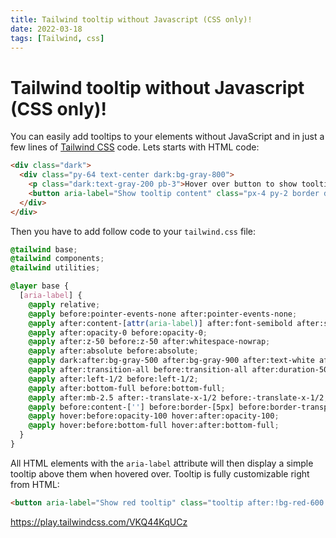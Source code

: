 ```yaml
---
title: Tailwind tooltip without Javascript (CSS only)!
date: 2022-03-18
tags: [Tailwind, css]
---
```


# Tailwind tooltip without Javascript (CSS only)!

You can easily add tooltips to your elements without JavaScript and in just a few lines of [Tailwind CSS](https://tailwindcss.com/) code. Lets starts with HTML code:

```html
<div class="dark">
  <div class="py-64 text-center dark:bg-gray-800">
    <p class="dark:text-gray-200 pb-3">Hover over button to show tooltip</p>
    <button aria-label="Show tooltip content" class="px-4 py-2 border dark:border-gray-700 rounded bg-blue-600 text-white font-semibold text-sm shadow">Example button</button>
  </div>
</div>
```

Then you have to add follow code to your `tailwind.css` file:

```css
@tailwind base;
@tailwind components;
@tailwind utilities;

@layer base {
  [aria-label] {
    @apply relative;
    @apply before:pointer-events-none after:pointer-events-none;
    @apply after:content-[attr(aria-label)] after:font-semibold after:shadow-lg;
    @apply after:opacity-0 before:opacity-0;
    @apply after:z-50 before:z-50 after:whitespace-nowrap;
    @apply after:absolute before:absolute;
    @apply dark:after:bg-gray-500 after:bg-gray-900 after:text-white after:text-sm after:rounded after:py-1 after:px-2;
    @apply after:transition-all before:transition-all after:duration-500 before:duration-500;
    @apply after:left-1/2 before:left-1/2;
    @apply after:bottom-full before:bottom-full;
    @apply after:mb-2.5 after:-translate-x-1/2 before:-translate-x-1/2;
    @apply before:content-[''] before:border-[5px] before:border-transparent before:border-t-gray-900 dark:before:border-t-gray-500 before:w-0 before:h-0;
    @apply hover:before:opacity-100 hover:after:opacity-100;
    @apply hover:before:bottom-full hover:after:bottom-full;
  }
}
```

All HTML elements with the `aria-label` attribute will then display a simple tooltip above them when hovered over. 
Tooltip is fully customizable right from HTML:

```html
<button aria-label="Show red tooltip" class="tooltip after:!bg-red-600 before:!border-t-red-600">Example button</button>
```

https://play.tailwindcss.com/VKQ44KqUCz